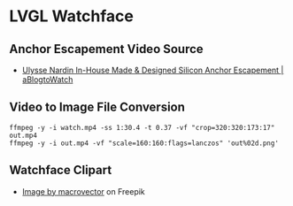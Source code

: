 # LVGL Watchface

## Anchor Escapement Video Source

* [Ulysse Nardin In-House Made & Designed Silicon Anchor Escapement | aBlogtoWatch](https://www.youtube.com/watch?v=Nu5Xe51Q_oE)

## Video to Image File Conversion

```properties
ffmpeg -y -i watch.mp4 -ss 1:30.4 -t 0.37 -vf "crop=320:320:173:17" out.mp4
ffmpeg -y -i out.mp4 -vf "scale=160:160:flags=lanczos" 'out%02d.png'
```

## Watchface Clipart

* [Image by macrovector](https://www.freepik.com/free-vector/watch-set-expensive-classic-clock-with-leather-metal-straps-illustration_13031503.htm) on Freepik
